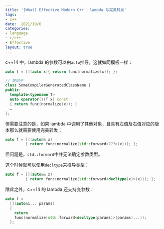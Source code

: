 ```yaml
---
title: '[What] Effective Modern C++ ：lambda 与完美转发'
tags: 
- c++
date:  2021/10/6
categories: 
- language
- c/c++
- Effective
layout: true
---
```


c++14 中，lambda 的参数可以由`auto`推导，这就如同模板一样：
```cpp
auto f = [](auto x){ return func(normalize(x)); };

// 等同于
class SomeCompilerGeneratedClassName {
public:
  template<typename T>                   
  auto operator()(T x) const             
  { return func(normalize(x)); }
  …                                      
};                                       
```

<!--more-->

但需要注意的是，如果 lambda 中调用了其他对象，且具有左值及右值对应的版本那么就需要使用完美转发：

```cpp
auto f = [](auto&& x)
         { return func(normalize(std::forward<???>(x))); };
```

但问题是，`std::forward`中并无法确定参数类型。

这个时候就可以使用`decltype`来推导类型：

```cpp
auto f = [](auto&& x)
         { return func(normalize(std::forward<decltype(x)>(x))); };
```

除此之外，c++14 的 lambda 还支持变参数：

```cpp
auto f =
  [](auto&&... params)
  {
    return
    func(normalize(std::forward<decltype(params)>(params)...));
  };
```

